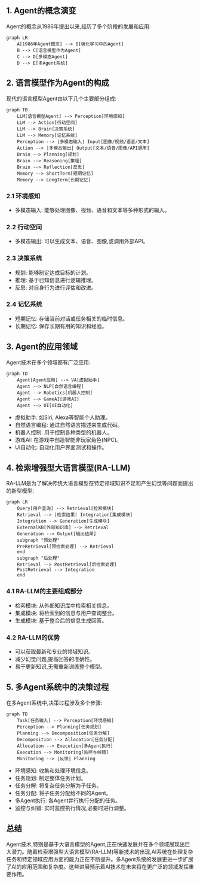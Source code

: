 ## 1. Agent的概念演变

Agent的概念从1986年提出以来,经历了多个阶段的发展和应用:

```mermaid
graph LR
    A[1986年Agent概念] --> B[强化学习中的Agent]
    B --> C[语言模型作为Agent]
    C --> D[多模态Agent]
    D --> E[多Agent系统]
```

## 2. 语言模型作为Agent的构成

现代的语言模型Agent由以下几个主要部分组成:

```mermaid
graph TB
    LLM[语言模型Agent] --> Perception[环境感知]
    LLM --> Action[行动空间]
    LLM --> Brain[决策系统]
    LLM --> Memory[记忆系统]
    Perception --> |多模态输入| Input[图像/视频/语音/文本]
    Action --> |多模态输出| Output[文本/语音/图像/API调用]
    Brain --> Planning[规划]
    Brain --> Reasoning[推理]
    Brain --> Reflection[反思]
    Memory --> ShortTerm[短期记忆]
    Memory --> LongTerm[长期记忆]
```

### 2.1 环境感知
- 多模态输入: 能够处理图像、视频、语音和文本等多种形式的输入。

### 2.2 行动空间
- 多模态输出: 可以生成文本、语音、图像,或调用外部API。

### 2.3 决策系统
- 规划: 能够制定达成目标的计划。
- 推理: 基于已知信息进行逻辑推理。
- 反思: 对自身行为进行评估和改进。

### 2.4 记忆系统
- 短期记忆: 存储当前对话或任务相关的临时信息。
- 长期记忆: 保存长期有用的知识和经验。

## 3. Agent的应用领域

Agent技术在多个领域都有广泛应用:

```mermaid
graph TD
    Agent[Agent应用] --> VA[虚拟助手]
    Agent --> NLP[自然语言编程]
    Agent --> Robotics[机器人控制]
    Agent --> GameAI[游戏AI]
    Agent --> UI[UI自动化]
```

- 虚拟助手: 如Siri, Alexa等智能个人助理。
- 自然语言编程: 通过自然语言描述来生成代码。
- 机器人控制: 用于控制各种类型的机器人。
- 游戏AI: 在游戏中创造智能非玩家角色(NPC)。
- UI自动化: 自动化用户界面测试和操作。

## 4. 检索增强型大语言模型(RA-LLM)

RA-LLM是为了解决传统大语言模型在特定领域知识不足和产生幻觉等问题而提出的新型模型:

```mermaid
graph LR
    Query[用户查询] --> Retrieval[检索模块]
    Retrieval --> |检索结果| Integration[集成模块]
    Integration --> Generation[生成模块]
    ExternalKB[外部知识库] --> Retrieval
    Generation --> Output[输出结果]
    subgraph "预处理"
    PreRetrieval[预检索处理] --> Retrieval
    end
    subgraph "后处理"
    Retrieval --> PostRetrieval[后检索处理]
    PostRetrieval --> Integration
    end
```

### 4.1 RA-LLM的主要组成部分
- 检索模块: 从外部知识库中检索相关信息。
- 集成模块: 将检索到的信息与用户查询整合。
- 生成模块: 基于整合后的信息生成回答。

### 4.2 RA-LLM的优势
- 可以获取最新和专业的领域知识。
- 减少幻觉问题,提高回答的准确性。
- 易于更新知识,无需重新训练整个模型。

## 5. 多Agent系统中的决策过程

在多Agent系统中,决策过程涉及多个步骤:

```mermaid
graph TD
    Task[任务输入] --> Perception[环境感知]
    Perception --> Planning[任务规划]
    Planning --> Decomposition[任务分解]
    Decomposition --> Allocation[任务分配]
    Allocation --> Execution[多Agent执行]
    Execution --> Monitoring[监控与纠错]
    Monitoring --> |反馈| Planning
```

- 环境感知: 收集和处理环境信息。
- 任务规划: 制定整体任务计划。
- 任务分解: 将复杂任务分解为子任务。
- 任务分配: 将子任务分配给不同的Agent。
- 多Agent执行: 各Agent并行执行分配的任务。
- 监控与纠错: 实时监控执行情况,必要时进行调整。

## 总结

Agent技术,特别是基于大语言模型的Agent,正在快速发展并在多个领域展现出巨大潜力。随着检索增强型大语言模型(RA-LLM)等新技术的出现,AI系统在处理复杂任务和特定领域应用方面的能力正在不断提升。多Agent系统的发展更进一步扩展了AI的应用范围和复杂度。这些进展预示着AI技术在未来将在更广泛的领域发挥重要作用。